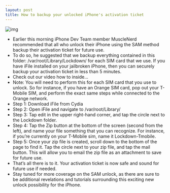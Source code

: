 ```yaml
---
layout: post
title: How to backup your unlocked iPhone's activation ticket
---
```

![img](http://media.idownloadblog.com/wp-content/uploads/2012/04/SAM-Unlock-Backup.jpg)
* Earlier this morning iPhone Dev Team member MuscleNerd recommended that all who unlock their iPhone using the SAM method backup their activation ticket for future use.
* To do so, he suggested that we backup everything contained in this folder: /var/root/Library/Lockdown/ for each SIM card that we use. If you have iFile installed on your jailbroken iPhone, then you can securely backup your activation ticket in less than 5 minutes.
* Check out our video how to inside…
* Note: You will need to perform this for each SIM card that you use to unlock. So for instance, if you have an Orange SIM card, pop out your T-Mobile SIM, and perform the exact same steps while connected to the Orange network.
* Step 1: Download iFile from Cydia
* Step 2: Open iFile and navigate to /var/root/Library/
* Step 3: Tap edit in the upper right-hand corner, and tap the circle next to the Lockdown folder.
* Step 4: Tap the Zip button at the bottom of the screen (second from the left), and name your file something that you can recognize. For instance, if you’re currently on your T-Mobile sim, name it Lockdown-Tmobile.
* Step 5: Once your zip file is created, scroll down to the bottom of the page to find it. Tap the circle next to your zip file, and tap the mail button. This will allow you to email the zip file as an attachment to save for future use.
* That’s all there is to it. Your activation ticket is now safe and sound for future use if needed.
* Stay tuned for more coverage on the SAM unlock, as there are sure to be additional revelations and tutorials surrounding this exciting new unlock possibility for the iPhone.

